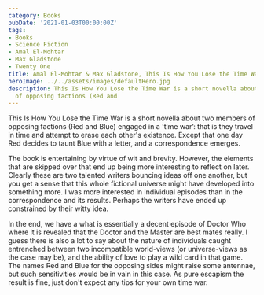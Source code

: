 ```yaml
---
category: Books
pubDate: '2021-01-03T00:00:00Z'
tags:
- Books
- Science Fiction
- Amal El-Mohtar
- Max Gladstone
- Twenty One
title: Amal El-Mohtar & Max Gladstone, This Is How You Lose the Time War
heroImage: ../../assets/images/defaultHero.jpg
description: This Is How You Lose the Time War is a short novella about two members
  of opposing factions (Red and
---
```

This Is How You Lose the Time War is a short novella about two members of opposing factions (Red and Blue) engaged in a 'time war’: that is they travel in time and attempt to erase each other's existence. Except that one day Red decides to taunt Blue with a letter, and a correspondence emerges.

The book is entertaining by virtue of wit and brevity. However, the elements that are skipped over that end up being more interesting to reflect on later. Clearly these are two talented writers bouncing ideas off one another, but you get a  sense that this whole fictional universe might have developed into something more. I was more interested in individual episodes than in the correspondence and its results. Perhaps the writers have ended up constrained by their witty idea.

In the end, we have a what is essentially a decent episode of Doctor Who where it is revealed that the Doctor and the Master are best mates really. I guess there is also a lot to say about the nature of individuals caught entrenc­hed between two incompatible world-views (or universe-views as the case may be), and the ability of love to play a wild card in that game. The names Red and Blue for the opposing sides might raise some antennae, but such sensitivities would be in vain in this case. As pure escapism the result is fine, just don't expect any tips for your own time war.